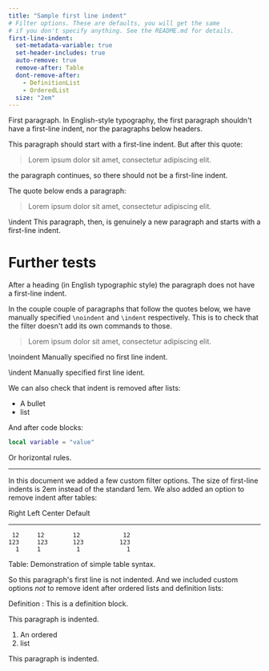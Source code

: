 ```yaml
---
title: "Sample first line indent"
# Filter options. These are defaults, you will get the same
# if you don't specify anything. See the README.md for details.
first-line-indent:
  set-metadata-variable: true
  set-header-includes: true
  auto-remove: true
  remove-after: Table
  dont-remove-after:
    - DefinitionList
    - OrderedList
  size: "2em"
---
```


First paragraph. In English-style typography, the first paragraph shouldn't have a first-line indent, nor the paragraphs below headers.

This paragraph should start with a first-line indent. But after this quote:

> Lorem ipsum dolor sit amet, consectetur adipiscing elit.

the paragraph continues, so there should not be a first-line indent.

The quote below ends a paragraph:

> Lorem ipsum dolor sit amet, consectetur adipiscing elit.

\indent This paragraph, then, is genuinely a new paragraph and starts with
a first-line indent.

# Further tests

After a heading (in English typographic style) the paragraph does not have a first-line indent.

In the couple couple of paragraphs that follow the quotes below, we have manually specified `\noindent` and `\indent` respectively. This is to check that the filter doesn't add its own commands to those.

> Lorem ipsum dolor sit amet, consectetur adipiscing elit.

\noindent Manually specified no first line indent.

\indent Manually specified first line ident.

We can also check that indent is removed after lists:

* A bullet
* list

And after code blocks:

```lua
local variable = "value"
```

Or horizontal rules.

---

In this document we added a few custom filter options. The size of first-line
indents is 2em instead of the standard 1em. We also added an option to remove indent after tables:

  Right     Left     Center     Default
-------     ------ ----------   -------
     12     12        12            12
    123     123       123          123
      1     1          1             1

Table:  Demonstration of simple table syntax.

So this paragraph's first line is not indented. And we included custom options
*not* to remove ident after ordered lists and definition lists:

Definition
: This is a definition block.

This paragraph is indented.

1. An ordered
2. list

This paragraph is indented.
